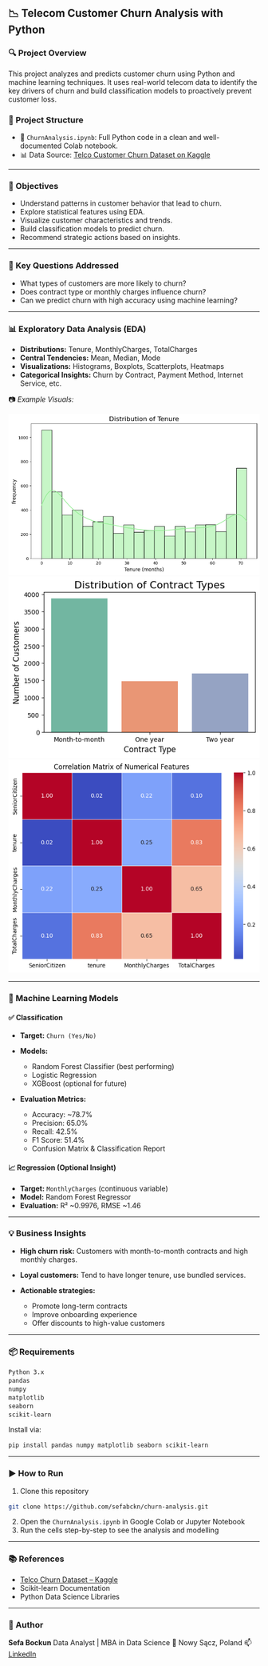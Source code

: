 
## 📉 Telecom Customer Churn Analysis with Python

### 🔍 Project Overview

This project analyzes and predicts customer churn using Python and machine learning techniques. It uses real-world telecom data to identify the key drivers of churn and build classification models to proactively prevent customer loss.

### 📁 Project Structure

* 📄 `ChurnAnalysis.ipynb`: Full Python code in a clean and well-documented Colab notebook.
* 📊 Data Source: [Telco Customer Churn Dataset on Kaggle](https://www.kaggle.com/datasets/blastchar/telco-customer-churn)

---

### 🎯 Objectives

* Understand patterns in customer behavior that lead to churn.
* Explore statistical features using EDA.
* Visualize customer characteristics and trends.
* Build classification models to predict churn.
* Recommend strategic actions based on insights.

---

### 🧠 Key Questions Addressed

* What types of customers are more likely to churn?
* Does contract type or monthly charges influence churn?
* Can we predict churn with high accuracy using machine learning?

---

### 📊 Exploratory Data Analysis (EDA)

* **Distributions:** Tenure, MonthlyCharges, TotalCharges
* **Central Tendencies:** Mean, Median, Mode
* **Visualizations:** Histograms, Boxplots, Scatterplots, Heatmaps
* **Categorical Insights:** Churn by Contract, Payment Method, Internet Service, etc.

📷 *Example Visuals:*

![Tenure Histogram](Visuals/histOfTenure.png)
![Dist Contract Type](Visuals/distofcontractType.png)
![HeatMap of Correlation Matris](Visuals/heatmap.png)

---

### 🤖 Machine Learning Models

#### ✅ Classification

* **Target:** `Churn (Yes/No)`
* **Models:**

  * Random Forest Classifier (best performing)
  * Logistic Regression
  * XGBoost (optional for future)
* **Evaluation Metrics:**

  * Accuracy: \~78.7%
  * Precision: 65.0%
  * Recall: 42.5%
  * F1 Score: 51.4%
  * Confusion Matrix & Classification Report

#### 📈 Regression (Optional Insight)

* **Target:** `MonthlyCharges` (continuous variable)
* **Model:** Random Forest Regressor
* **Evaluation:** R² \~0.9976, RMSE \~1.46

---

### 💡 Business Insights

* **High churn risk:** Customers with month-to-month contracts and high monthly charges.
* **Loyal customers:** Tend to have longer tenure, use bundled services.
* **Actionable strategies:**

  * Promote long-term contracts
  * Improve onboarding experience
  * Offer discounts to high-value customers

---

### 📦 Requirements

```bash
Python 3.x
pandas
numpy
matplotlib
seaborn
scikit-learn
```

Install via:

```bash
pip install pandas numpy matplotlib seaborn scikit-learn
```

---

### ▶️ How to Run

1. Clone this repository

```bash
git clone https://github.com/sefabckn/churn-analysis.git
```

2. Open the `ChurnAnalysis.ipynb` in Google Colab or Jupyter Notebook
3. Run the cells step-by-step to see the analysis and modelling

---

### 📚 References

* [Telco Churn Dataset – Kaggle](https://www.kaggle.com/datasets/blastchar/telco-customer-churn)
* Scikit-learn Documentation
* Python Data Science Libraries

---

### 🙌 Author

**Sefa Bockun**
Data Analyst | MBA in Data Science
📍 Nowy Sącz, Poland
📫 [LinkedIn](https://www.linkedin.com/in/sefabockun)

